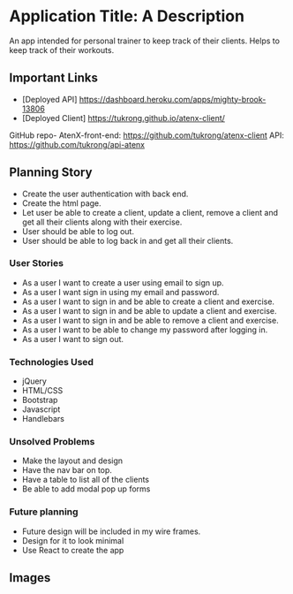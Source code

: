# Application Title: A Description
An app intended for personal trainer to keep track of their clients. Helps to keep track of their workouts.

## Important Links

- [Deployed API] https://dashboard.heroku.com/apps/mighty-brook-13806
- [Deployed Client] https://tukrong.github.io/atenx-client/

GitHub repo-
AtenX-front-end: https://github.com/tukrong/atenx-client
API: https://github.com/tukrong/api-atenx

## Planning Story

- Create the user authentication with back end.
- Create the html page.
- Let user be able to create a client, update a client, remove a client and get all their clients along with their exercise.
- User should be able to log out.
- User should be able to log back in and get all their clients.


### User Stories

- As a user I want to create a user using email to sign up.
- As a user I want sign in using my email and password.
- As a user I want to sign in and be able to create a client and exercise.
- As a user I want to sign in and be able to update a client and exercise.
- As a user I want to sign in and be able to remove a client and exercise.
- As a user I want to be able to change my password after logging in.
- As a user I want to sign out.

### Technologies Used

- jQuery
- HTML/CSS
- Bootstrap
- Javascript
- Handlebars

### Unsolved Problems

- Make the layout and design
- Have the nav bar on top.
- Have a table to list all of the clients
- Be able to add modal pop up forms

### Future planning
- Future design will be included in my wire frames.
- Design for it to look minimal
- Use React to create the app

## Images



